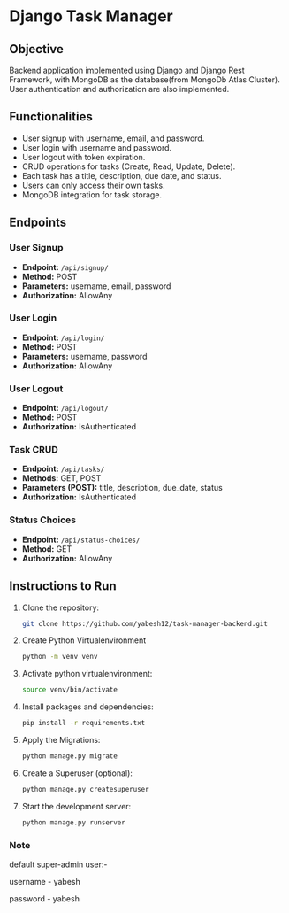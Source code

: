 # Django Task Manager

## Objective

Backend application implemented using Django and Django Rest Framework, with MongoDB as the database(from MongoDb Atlas Cluster). User authentication and authorization are also implemented.

## Functionalities

- User signup with username, email, and password.
- User login with username and password.
- User logout with token expiration.
- CRUD operations for tasks (Create, Read, Update, Delete).
- Each task has a title, description, due date, and status.
- Users can only access their own tasks.
- MongoDB integration for task storage.

## Endpoints

### User Signup
- **Endpoint:** `/api/signup/`
- **Method:** POST
- **Parameters:** username, email, password
- **Authorization:** AllowAny

### User Login
- **Endpoint:** `/api/login/`
- **Method:** POST
- **Parameters:** username, password
- **Authorization:** AllowAny

### User Logout
- **Endpoint:** `/api/logout/`
- **Method:** POST
- **Authorization:** IsAuthenticated

### Task CRUD
- **Endpoint:** `/api/tasks/`
- **Methods:** GET, POST
- **Parameters (POST):** title, description, due_date, status
- **Authorization:** IsAuthenticated

### Status Choices
- **Endpoint:** `/api/status-choices/`
- **Method:** GET
- **Authorization:** AllowAny

## Instructions to Run

1. Clone the repository:
   ```bash
   git clone https://github.com/yabesh12/task-manager-backend.git

2. Create Python Virtualenvironment
    ```bash
    python -m venv venv

3. Activate python virtualenvironment:
    ```bash
    source venv/bin/activate

4. Install packages and dependencies:
    ```bash
    pip install -r requirements.txt

5. Apply the Migrations:
    ```bash
    python manage.py migrate

6. Create a Superuser (optional):
     ```bash
    python manage.py createsuperuser

7. Start the development server:
    ```bash
    python manage.py runserver


### Note
default super-admin user:-

username - yabesh 

password - yabesh

